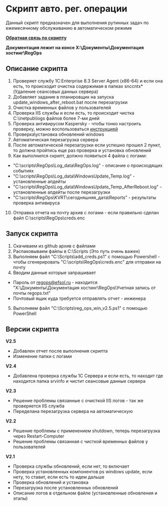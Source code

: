 # Скрипт авто. рег. операции

Данный скрипт предназначен для выполнения рутинных задач по ежемесячному обслуживанию в автоматическом режиме

**[Обратная связь по скрипту](https://docs.google.com/spreadsheets/d/1nqhxDo37lmxKHH_qHu296oqsVHGzTcksOJpV6ko9B0w/edit?pli=1#gid=0)**

**Документация лежит на консе X:\Документы\Документация хостинг\RegOps**


## Описание скрипта 
1. Проверяет службу 1C:Enterprise 8.3 Server Agent (x86-64) и если она есть, то происходит очистка 
содержимая в папках snccntx* (Удаление сеансовых данных сервера)
2. Добавляет задание в планировщик на запуска update_windows_after_reboot.bat после перезагрузки
3. Очистка временных файлов у пользователей
4. Проверка IIS службы и если есть, то происходит чистка C:\inetpub\logs файлов более 7-ми дней
5. Проверка антивирусом Kaspersky - чтобы тонко настроить проверку, можно воспользоваться [инструкцией](https://support.kaspersky.ru/kvrt2020/howto/15679)
6. Проверка\установка обновлений windows
7. Автоматическая перезагрузка сервера
8. После автоматической перезагрузки если успешно прошел 2 пункт, то должна пройтись еще раз проверка и установка обновлений
9. Как выполнился скрипт, должно появиться 4 файла с логами: 
* "C:\scripts\RegOps\Log_data\RegOps.log" - описание о происходящих событиях
* "C:\scripts\RegOps\Log_data\WindowsUpdate_Temp.log" - установленные апдейты
* "C:\scripts\RegOps\Log_data\WindowsUpdate_Temp_AfterReboot.log" - установленные апдейты после перезагрузки
* "C:\scripts\RegOps\KVRT\сегодняшняя_дата\Reports" - результаты проверка антивируса
10. Отправка отчета на почту архив с логами - если правильно сделан файл C:\scripts\RegOps\creds.enc


## Запуск скрипта

1. Скачиваем из github архив с файлами
2. Распаковываем файлы в C:\Scripts (Это путь очень важен)
3. Выполняем файл "C:\Scripts\add_creds.ps1" с помощью Powershell - чтобы сгенерировать "C:\scripts\RegOps\creds.enc" для отправки на почту
4. Вводим данные которые запрашивает  
- Пароль от regops@efsol.ru - находится "X:\Документы\Документация хостинг\RegOps\Учетная запись от почты regops.txt"
- Почтовый ящик куда требуется отправлять отчет - инженера
5. Выполняем файл "C:\Scripts\reg_ops_win_v2.5.ps1" с помощью PowerShell

## Версии скрипта
**V2.5**
* Добавлен отчет после выполнения скрипта
* Изменение папки с логами

**V2.4**
* Добавлена проверка службы 1С Сервера и если есть, то находит где находится папка srvinfo и чистит сеансовые данные сервера 

**V2.3**
* Решение проблемы связанные с очисткой IIS логов - так же проверяется IIS служба
* Переделана перезагрузка сервера на автоматическую

**V2.2** 
* Решение проблемы с применением shutdown, теперь перезагрузка через Restart-Computer
* Решение проблемы связанная с чисткой временных файлов у пользователей

**V2.1**
* Проверка службы обновлений, если нет, то включает
* Проверка установленных компонентов ps windows update, если нету, то ставит, если есть то идем дальше
* Проверка обновлений и установка
* Перезагрузка после установленных обновлений
* Описание логов в отдельном файле (установленные обновления и этапы)
